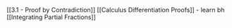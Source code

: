 [[3.1 - Proof by Contradiction]]
[[Calculus Differentiation Proofs]] - learn bh
[[Integrating Partial Fractions]]
